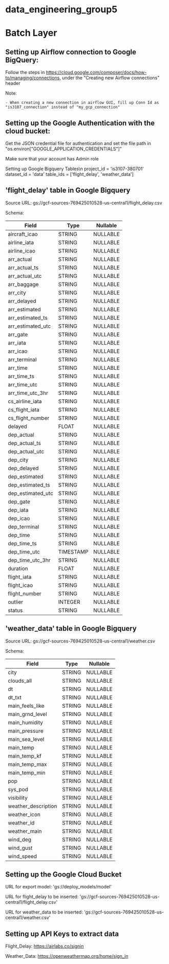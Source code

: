 # data_engineering_group5
# Batch Layer

## Setting up Airflow connection to Google BigQuery:
Follow the steps in https://cloud.google.com/composer/docs/how-to/managing/connections, under the "Creating new Airflow connections" header

Note:

	- When creating a new connection in airflow GUI, fill up Conn Id as "is3107_connection" instead of "my_gcp_connection"

## Setting up the Google Authentication with the cloud bucket:
Get the JSON credential file for authentication and set the file path in "os.environ["GOOGLE_APPLICATION_CREDENTIALS"]"

Make sure that your account has Admin role

Setting up Google Bigquery Tables\n
project_id = 'is3107-380701'
dataset_id = 'data'
table_ids = ['flight_delay', 'weather_data']

## 'flight_delay' table in Google Bigquery
Source URL: gs://gcf-sources-769425010528-us-central1/flight_delay.csv

Schema:

| Field | Type | Nullable |
| --- | --- | --- |
| aircraft_icao | STRING | NULLABLE |
| airline_iata | STRING | NULLABLE | 		
| airline_icao | STRING | NULLABLE |			
| arr_actual | STRING | NULLABLE |		
| arr_actual_ts | STRING | NULLABLE |		
| arr_actual_utc | STRING | NULLABLE			
| arr_baggage | STRING | NULLABLE |		
| arr_city | STRING | NULLABLE |		
| arr_delayed | STRING | NULLABLE |			
| arr_estimated | STRING | NULLABLE |			
| arr_estimated_ts | STRING | NULLABLE |		
| arr_estimated_utc | STRING | NULLABLE	|		
| arr_gate | STRING | NULLABLE |		
| arr_iata | STRING | NULLABLE |		
| arr_icao | STRING | NULLABLE |		
| arr_terminal | STRING | NULLABLE |		
| arr_time | STRING | NULLABLE |			
| arr_time_ts | STRING | NULLABLE |			
| arr_time_utc | STRING	| NULLABLE |			
| arr_time_utc_3hr | STRING | NULLABLE |		
| cs_airline_iata | STRING | NULLABLE |		
| cs_flight_iata | STRING | NULLABLE |		
| cs_flight_number | STRING | NULLABLE |		
| delayed | FLOAT | NULLABLE |			
| dep_actual | STRING | NULLABLE |			
| dep_actual_ts | STRING | NULLABLE |			
| dep_actual_utc | STRING | NULLABLE |			
| dep_city | STRING | NULLABLE |			
| dep_delayed | STRING | NULLABLE |			
| dep_estimated | STRING | NULLABLE |			
| dep_estimated_ts | STRING | NULLABLE |		
| dep_estimated_utc | STRING | NULLABLE |		
| dep_gate | STRING | NULLABLE |		
| dep_iata | STRING | NULLABLE |		
| dep_icao | STRING | NULLABLE |		
| dep_terminal | STRING | NULLABLE |		
| dep_time | STRING | NULLABLE |			
| dep_time_ts | STRING | NULLABLE |		
| dep_time_utc | TIMESTAMP | NULLABLE |		
| dep_time_utc_3hr | STRING | NULLABLE |	
| duration | FLOAT |NULLABLE |		
| flight_iata | STRING | NULLABLE |		
| flight_icao | STRING | NULLABLE |		
| flight_number | STRING | NULLABLE |		
| outlier | INTEGER | NULLABLE |	
| status | STRING | NULLABLE |

## 'weather_data' table in Google Bigquery

Source URL: gs://gcf-sources-769425010528-us-central1/weather.csv

Schema:

| Field | Type | Nullable |
| --- | --- | --- |
| city | STRING | NULLABLE |			
| clouds_all | STRING | NULLABLE |			
| dt | STRING | NULLABLE |			
| dt_txt | STRING | NULLABLE |			
| main_feels_like | STRING | NULLABLE |			
| main_grnd_level | STRING | NULLABLE |		
| main_humidity | STRING | NULLABLE |			
| main_pressure | STRING | NULLABLE |			
| main_sea_level | STRING | NULLABLE |			
| main_temp |  STRING | NULLABLE |		
| main_temp_kf | STRING | NULLABLE |			
|main_temp_max | STRING | NULLABLE |			
|main_temp_min | STRING | NULLABLE |			
|pop | STRING | NULLABLE |	
|sys_pod | STRING | NULLABLE |			
|visibility |  STRING | NULLABLE |			
|weather_description | STRING | NULLABLE |			
|weather_icon | STRING | NULLABLE |		
|weather_id | STRING | NULLABLE |		
|weather_main | STRING | NULLABLE |			
|wind_deg | STRING | NULLABLE |			
|wind_gust | STRING | NULLABLE |			
|wind_speed | STRING | NULLABLE |

## Setting up the Google Cloud Bucket

URL for export model: 'gs://deploy_models/model'

URL for flight_delay to be inserted: 'gs://gcf-sources-769425010528-us-central1/flight_delay.csv'

URL for weather_data to be inserted: 'gs://gcf-sources-769425010528-us-central1/weather.csv'

## Setting up API Keys to extract data

Flight_Delay: https://airlabs.co/signin

Weather_Data: https://openweathermap.org/home/sign_in

